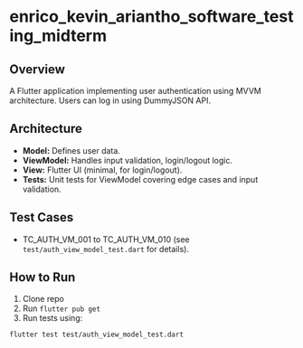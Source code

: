 # enrico_kevin_ariantho_software_testing_midterm

## Overview
A Flutter application implementing user authentication using MVVM architecture. Users can log in using DummyJSON API.

## Architecture
- **Model:** Defines user data.
- **ViewModel:** Handles input validation, login/logout logic.
- **View:** Flutter UI (minimal, for login/logout).
- **Tests:** Unit tests for ViewModel covering edge cases and input validation.

## Test Cases
- TC_AUTH_VM_001 to TC_AUTH_VM_010 (see `test/auth_view_model_test.dart` for details).

## How to Run
1. Clone repo
2. Run `flutter pub get`
3. Run tests using:
   
```bash
flutter test test/auth_view_model_test.dart
```
